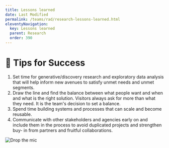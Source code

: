 ```yaml
---
title: Lessons learned
date: Last Modified 
permalink: /teams/rad/research-lessons-learned.html
eleventyNavigation:
  key: Lessons learned
  parent: Research
  order: 390
---
```


# 🤔 Tips for Success 


1. Set time for generative/discovery research and exploratory data analysis that will help inform new avenues to satisfy unmet needs and unmet segments.
2. Draw the line and find the balance between what people want and when and what is the right solution. Visitors always ask for more than what they need. It is the team's decision to set a balance.
3. Spend time building systems and processes that can scale and become reusable. 
4. Communicate with other stakeholders and agencies early on and include them in the process to avoid duplicated projects and strengthen buy- in from partners and fruitful collaborations.



![Drop the mic](https://media.giphy.com/media/87gXpXVGhITccO2UvV/giphy.gif)
